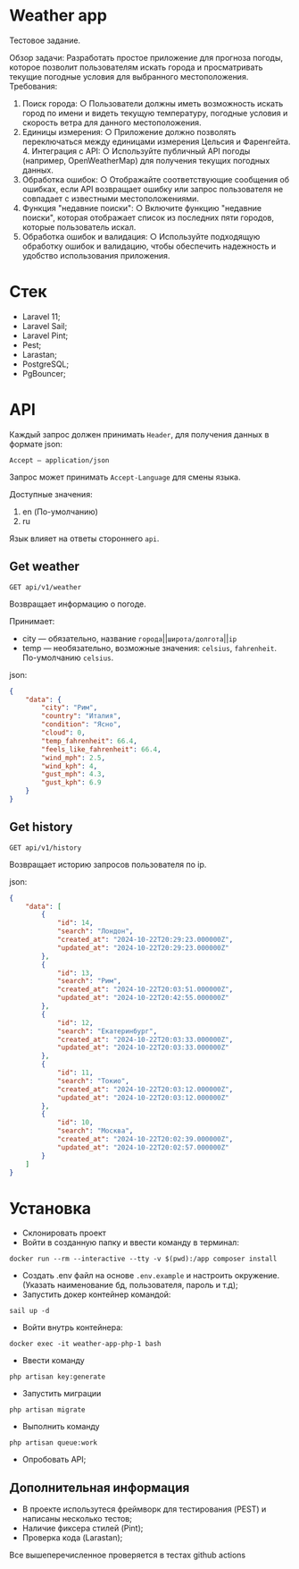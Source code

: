 # Weather app

Тестовое задание.

Обзор задачи:
Разработать простое приложение для прогноза погоды, которое позволит пользователям искать города и просматривать текущие
погодные условия для выбранного местоположения.
Требования:

1. Поиск города:
   ○ Пользователи должны иметь возможность искать город по имени и видеть текущую температуру, погодные условия и
   скорость ветра для данного местоположения.
2. Единицы измерения:
   ○ Приложение должно позволять переключаться между единицами
   измерения Цельсия и Фаренгейта. 4. Интеграция с API:
   ○ Используйте публичный API погоды (например, OpenWeatherMap) для получения текущих погодных данных.
3. Обработка ошибок:
   ○ Отображайте соответствующие сообщения об ошибках, если API
   возвращает ошибку или запрос пользователя не совпадает с известными
   местоположениями.
4. Функция "недавние поиски":
   ○ Включите функцию "недавние поиски", которая отображает список из последних пяти городов, которые пользователь
   искал.
5. Обработка ошибок и валидация:
   ○ Используйте подходящую обработку ошибок и валидацию, чтобы
   обеспечить надежность и удобство использования приложения.

# Стек

* Laravel 11;
* Laravel Sail;
* Laravel Pint;
* Pest;
* Larastan;
* PostgreSQL;
* PgBouncer;

# API

Каждый запрос должен принимать `Header`, для получения данных в формате json:

```
Accept — application/json
```

Запрос может принимать `Accept-Language` для смены языка.

Доступные значения:

1. en (По-умолчанию)
2. ru

Язык влияет на ответы стороннего `api`.

## Get weather

```
GET api/v1/weather
```

Возвращает информацию о погоде.

Принимает:

* city — обязательно, название `города`||`широта/долгота`||`ip`
* temp — необязательно, возможные значения: `celsius`, `fahrenheit`. По-умолчанию `celsius`.

json:

```json
{
    "data": {
        "city": "Рим",
        "country": "Италия",
        "condition": "Ясно",
        "cloud": 0,
        "temp_fahrenheit": 66.4,
        "feels_like_fahrenheit": 66.4,
        "wind_mph": 2.5,
        "wind_kph": 4,
        "gust_mph": 4.3,
        "gust_kph": 6.9
    }
}
```

## Get history

```
GET api/v1/history
```

Возвращает историю запросов пользователя по ip.

json:

```json
{
    "data": [
        {
            "id": 14,
            "search": "Лондон",
            "created_at": "2024-10-22T20:29:23.000000Z",
            "updated_at": "2024-10-22T20:29:23.000000Z"
        },
        {
            "id": 13,
            "search": "Рим",
            "created_at": "2024-10-22T20:03:51.000000Z",
            "updated_at": "2024-10-22T20:42:55.000000Z"
        },
        {
            "id": 12,
            "search": "Екатеринбург",
            "created_at": "2024-10-22T20:03:33.000000Z",
            "updated_at": "2024-10-22T20:03:33.000000Z"
        },
        {
            "id": 11,
            "search": "Токио",
            "created_at": "2024-10-22T20:03:12.000000Z",
            "updated_at": "2024-10-22T20:03:12.000000Z"
        },
        {
            "id": 10,
            "search": "Москва",
            "created_at": "2024-10-22T20:02:39.000000Z",
            "updated_at": "2024-10-22T20:02:57.000000Z"
        }
    ]
}
```

# Установка

* Склонировать проект
* Войти в созданную папку и ввести команду в терминал:

```
docker run --rm --interactive --tty -v $(pwd):/app composer install
```

* Создать .env файл на основе ```.env.example``` и настроить окружение. (Указать наименование бд, пользователя, пароль и
  т.д);
* Запустить докер контейнер командой:

```
sail up -d
```

* Войти внутрь контейнера:

```
docker exec -it weather-app-php-1 bash
```

* Ввести команду

```
php artisan key:generate
```

* Запустить миграции

```
php artisan migrate
```

* Выполнить команду

```
php artisan queue:work
```

* Опробовать API;

## Дополнительная информация

* В проекте использутеся фреймворк для тестирования (PEST) и написаны несколько тестов;
* Наличие фиксера стилей (Pint);
* Проверка кода (Larastan);

Все вышеперечисленное проверяется в тестах github actions
